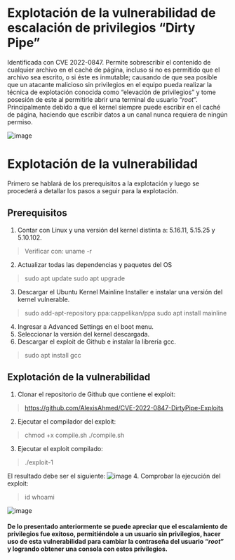 # Explotación de la vulnerabilidad de escalación de privilegios “Dirty Pipe”

Identificada con CVE 2022-0847. Permite sobrescribir el contenido de cualquier archivo en el caché de página, incluso si no es permitido que el archivo sea escrito, o si éste es inmutable; causando de que sea posible que un atacante malicioso sin privilegios en el equipo pueda realizar la técnica de explotación conocida como “elevación de privilegios” y tome posesión de este al permitirle abrir una terminal de usuario “*root*”. Principalmente debido a que el kernel siempre puede escribir en el caché de página, haciendo que escribir datos a un canal nunca requiera de ningún permiso.

![image](https://i.imgur.com/fyJ8hG3.png)

# Explotación de la vulnerabilidad

Primero se hablará de los prerequisitos a la explotación y luego se procederá a detallar los pasos a seguir para la explotación.

## Prerequisitos
1. Contar con Linux y una  versión del kernel distinta a:  5.16.11, 5.15.25 y 5.10.102.
> Verificar con:
> uname -r
2. Actualizar todas las dependencias y paquetes del OS
> sudo apt update 
> sudo apt upgrade
3. Descargar el Ubuntu Kernel Mainline  Installer e instalar una versión del kernel vulnerable.
> sudo add-apt-repository ppa:cappelikan/ppa
> sudo apt install mainline
4. Ingresar a Advanced  Settings en el boot  menu.
5. Seleccionar la versión del kernel descargada.
6. Descargar el exploit de Github e instalar la librería gcc.
>sudo apt install gcc

## Explotación de la vulnerabilidad
1. Clonar el repositorio de Github que contiene el exploit:
> https://github.com/AlexisAhmed/CVE-2022-0847-DirtyPipe-Exploits
2. Ejecutar el compilador del exploit:
> chmod +x compile.sh
> ./compile.sh
3. Ejecutar el exploit compilado:
> ./exploit-1

El resultado debe ser el siguiente:
![image](https://i.imgur.com/vc650oe.png)
4. Comprobar la ejecución del exploit:
> id
> whoami

![image](https://i.imgur.com/UrhDZQj.png)
#### De lo presentado anteriormente se puede apreciar que el escalamiento de privilegios fue exitoso, permitiéndole a un usuario sin privilegios, hacer uso de esta vulnerabilidad para cambiar la contraseña del usuario “_root_” y logrando obtener una consola con estos privilegios.
